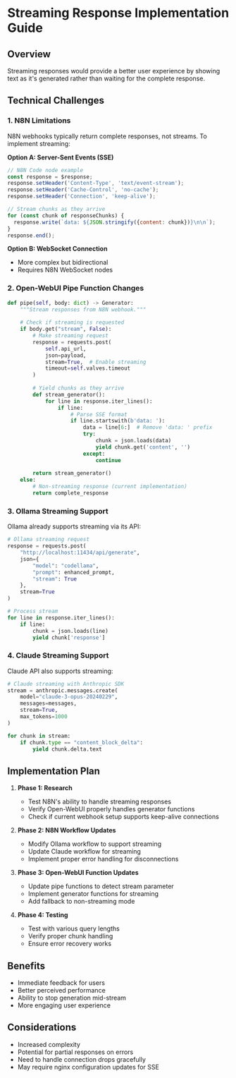 # Streaming Response Implementation Guide

## Overview
Streaming responses would provide a better user experience by showing text as it's generated rather than waiting for the complete response.

## Technical Challenges

### 1. N8N Limitations
N8N webhooks typically return complete responses, not streams. To implement streaming:

**Option A: Server-Sent Events (SSE)**
```javascript
// N8N Code node example
const response = $response;
response.setHeader('Content-Type', 'text/event-stream');
response.setHeader('Cache-Control', 'no-cache');
response.setHeader('Connection', 'keep-alive');

// Stream chunks as they arrive
for (const chunk of responseChunks) {
  response.write(`data: ${JSON.stringify({content: chunk})}\n\n`);
}
response.end();
```

**Option B: WebSocket Connection**
- More complex but bidirectional
- Requires N8N WebSocket nodes

### 2. Open-WebUI Pipe Function Changes

```python
def pipe(self, body: dict) -> Generator:
    """Stream responses from N8N webhook."""
    
    # Check if streaming is requested
    if body.get("stream", False):
        # Make streaming request
        response = requests.post(
            self.api_url,
            json=payload,
            stream=True,  # Enable streaming
            timeout=self.valves.timeout
        )
        
        # Yield chunks as they arrive
        def stream_generator():
            for line in response.iter_lines():
                if line:
                    # Parse SSE format
                    if line.startswith(b'data: '):
                        data = line[6:]  # Remove 'data: ' prefix
                        try:
                            chunk = json.loads(data)
                            yield chunk.get('content', '')
                        except:
                            continue
        
        return stream_generator()
    else:
        # Non-streaming response (current implementation)
        return complete_response
```

### 3. Ollama Streaming Support

Ollama already supports streaming via its API:

```python
# Ollama streaming request
response = requests.post(
    "http://localhost:11434/api/generate",
    json={
        "model": "codellama",
        "prompt": enhanced_prompt,
        "stream": True
    },
    stream=True
)

# Process stream
for line in response.iter_lines():
    if line:
        chunk = json.loads(line)
        yield chunk['response']
```

### 4. Claude Streaming Support

Claude API also supports streaming:

```python
# Claude streaming with Anthropic SDK
stream = anthropic.messages.create(
    model="claude-3-opus-20240229",
    messages=messages,
    stream=True,
    max_tokens=1000
)

for chunk in stream:
    if chunk.type == "content_block_delta":
        yield chunk.delta.text
```

## Implementation Plan

1. **Phase 1: Research**
   - Test N8N's ability to handle streaming responses
   - Verify Open-WebUI properly handles generator functions
   - Check if current webhook setup supports keep-alive connections

2. **Phase 2: N8N Workflow Updates**
   - Modify Ollama workflow to support streaming
   - Update Claude workflow for streaming
   - Implement proper error handling for disconnections

3. **Phase 3: Open-WebUI Function Updates**
   - Update pipe functions to detect stream parameter
   - Implement generator functions for streaming
   - Add fallback to non-streaming mode

4. **Phase 4: Testing**
   - Test with various query lengths
   - Verify proper chunk handling
   - Ensure error recovery works

## Benefits
- Immediate feedback for users
- Better perceived performance
- Ability to stop generation mid-stream
- More engaging user experience

## Considerations
- Increased complexity
- Potential for partial responses on errors
- Need to handle connection drops gracefully
- May require nginx configuration updates for SSE